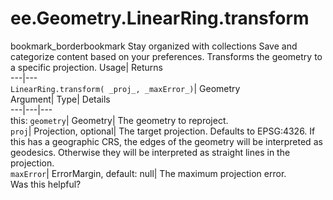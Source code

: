  
#  ee.Geometry.LinearRing.transform 
bookmark_borderbookmark Stay organized with collections  Save and categorize content based on your preferences.
Transforms the geometry to a specific projection. 
Usage| Returns  
---|---  
`LinearRing.transform( _proj_, _maxError_)`| Geometry  
Argument| Type| Details  
---|---|---  
this: `geometry`| Geometry| The geometry to reproject.  
`proj`| Projection, optional| The target projection. Defaults to EPSG:4326. If this has a geographic CRS, the edges of the geometry will be interpreted as geodesics. Otherwise they will be interpreted as straight lines in the projection.  
`maxError`| ErrorMargin, default: null| The maximum projection error.  
Was this helpful?
